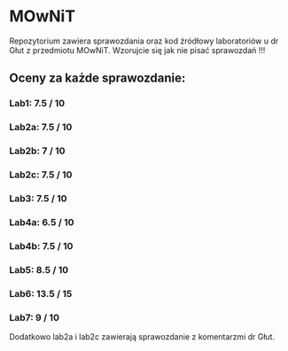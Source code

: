 # MOwNiT

Repozytorium zawiera sprawozdania oraz kod źródłowy laboratoriów u dr Głut z przedmiotu MOwNiT.
Wzorujcie się jak nie pisać sprawozdań !!!

## Oceny za każde sprawozdanie:
### Lab1: 7.5 / 10
### Lab2a: 7.5 / 10
### Lab2b: 7 / 10
### Lab2c: 7.5 / 10
### Lab3: 7.5 / 10
### Lab4a: 6.5 / 10
### Lab4b: 7.5 / 10
### Lab5: 8.5 / 10
### Lab6: 13.5 / 15
### Lab7: 9 / 10

Dodatkowo lab2a i lab2c zawierają sprawozdanie z komentarzmi dr Głut.
